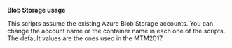 **Blob Storage usage**

This scripts assume the existing Azure Blob Storage accounts.
You can change the account name or the container name in each one of the scripts. The default values are the ones used in the MTM2017.
